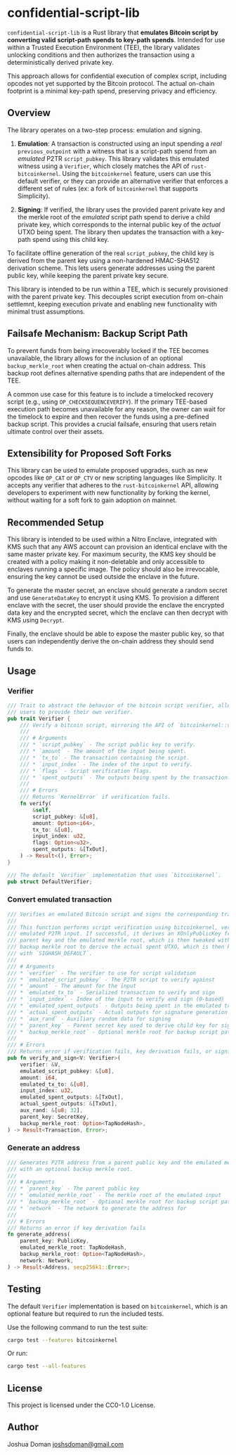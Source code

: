 # confidential-script-lib

`confidential-script-lib` is a Rust library that **emulates Bitcoin script by converting valid script-path spends to key-path spends**. Intended for use within a Trusted Execution Environment (TEE), the library validates unlocking conditions and then authorizes the transaction using a deterministically derived private key.

This approach allows for confidential execution of complex script, including opcodes not yet supported by the Bitcoin protocol. The actual on-chain footprint is a minimal key-path spend, preserving privacy and efficiency.

## Overview

The library operates on a two-step process: emulation and signing.

1.  **Emulation**: A transaction is constructed using an input spending a *real* `previous_outpoint` with a witness that is a script-path spend from an *emulated* P2TR `script_pubkey`. This library validates this emulated witness using a `Verifier`, which closely matches the API of `rust-bitcoinkernel`. Using the `bitcoinkernel` feature, users can use this default verifier, or they can provide an alternative verifier that enforces a different set of rules (ex: a fork of `bitcoinkernel` that supports Simplicity).

2.  **Signing**: If verified, the library uses the provided parent private key and the merkle root of the *emulated* script path spend to derive a child private key, which corresponds to the internal public key of the *actual* UTXO being spent. The library then updates the transaction with a key-path spend using this child key.

To facilitate offline generation of the real `script_pubkey`, the child key is derived from the parent key using a non-hardened HMAC-SHA512 derivation scheme. This lets users generate addresses using the parent public key, while keeping the parent private key secure.

This library is intended to be run within a TEE, which is securely provisioned with the parent private key. This decouples script execution from on-chain settlemnt, keeping execution private and enabling new functionality with minimal trust assumptions.

## Failsafe Mechanism: Backup Script Path

To prevent funds from being irrecoverably locked if the TEE becomes unavailable, the library allows for the inclusion of an optional `backup_merkle_root` when creating the actual on-chain address. This backup root defines alternative spending paths that are independent of the TEE.

A common use case for this feature is to include a timelocked recovery script (e.g., using `OP_CHECKSEQUENCEVERIFY`). If the primary TEE-based execution path becomes unavailable for any reason, the owner can wait for the timelock to expire and then recover the funds using a pre-defined backup script. This provides a crucial failsafe, ensuring that users retain ultimate control over their assets.

## Extensibility for Proposed Soft Forks

This library can be used to emulate proposed upgrades, such as new opcodes like `OP_CAT` or `OP_CTV` or new scripting languages like Simplicity. It accepts any verifier that adheres to the `rust-bitcoinkernel` API, allowing developers to experiment with new functionality by forking the kernel, without waiting for a soft fork to gain adoption on mainnet.

## Recommended Setup

This library is intended to be used within a Nitro Enclave, integrated with KMS such that any AWS account can provision an identical enclave with the same master private key. For maximum security, the KMS key should be created with a policy making it non-deletable and only accessible to enclaves running a specific image. The policy should also be irrevocable, ensuring the key cannot be used outside the enclave in the future.

To generate the master secret, an enclave should generate a random secret and use `GenerateDataKey` to encrypt it using KMS. To provision a different enclave with the secret, the user should provide the enclave the encrypted data key and the encrypted secret, which the enclave can then decrypt with KMS using `Decrypt`.

Finally, the enclave should be able to expose the master public key, so that users can independently derive the on-chain address they should send funds to.

## Usage

### Verifier

```rust
/// Trait to abstract the behavior of the bitcoin script verifier, allowing
/// users to provide their own verifier.
pub trait Verifier {
    /// Verify a bitcoin script, mirroring the API of `bitcoinkernel::verify`.
    ///
    /// # Arguments
    /// * `script_pubkey` - The script public key to verify.
    /// * `amount` - The amount of the input being spent.
    /// * `tx_to` - The transaction containing the script.
    /// * `input_index` - The index of the input to verify.
    /// * `flags` - Script verification flags.
    /// * `spent_outputs` - The outputs being spent by the transaction.
    ///
    /// # Errors
    /// Returns `KernelError` if verification fails.
    fn verify(
        &self,
        script_pubkey: &[u8],
        amount: Option<i64>,
        tx_to: &[u8],
        input_index: u32,
        flags: Option<u32>,
        spent_outputs: &[TxOut],
    ) -> Result<(), Error>;
}

/// The default `Verifier` implementation that uses `bitcoinkernel`.
pub struct DefaultVerifier;
```

### Convert emulated transaction

```rust
/// Verifies an emulated Bitcoin script and signs the corresponding transaction.
///
/// This function performs script verification using bitcoinkernel, verifying an
/// emulated P2TR input. If successful, it derives an XOnlyPublicKey from the
/// parent key and the emulated merkle root, which is then tweaked with an optional
/// backup merkle root to derive the actual spent UTXO, which is then key path signed
/// with `SIGHASH_DEFAULT`.
///
/// # Arguments
/// * `verifier` - The verifier to use for script validation
/// * `emulated_script_pubkey` - The P2TR script to verify against
/// * `amount` - The amount for the input
/// * `emulated_tx_to` - Serialized transaction to verify and sign
/// * `input_index` - Index of the input to verify and sign (0-based)
/// * `emulated_spent_outputs` - Outputs being spent in the emulated transaction
/// * `actual_spent_outputs` - Actual outputs for signature generation
/// * `aux_rand` - Auxiliary random data for signing
/// * `parent_key` - Parent secret key used to derive child key for signing
/// * `backup_merkle_root` - Optional merkle root for backup script path spending
///
/// # Errors
/// Returns error if verification fails, key derivation fails, or signing fails
pub fn verify_and_sign<V: Verifier>(
    verifier: &V,
    emulated_script_pubkey: &[u8],
    amount: i64,
    emulated_tx_to: &[u8],
    input_index: u32,
    emulated_spent_outputs: &[TxOut],
    actual_spent_outputs: &[TxOut],
    aux_rand: &[u8; 32],
    parent_key: SecretKey,
    backup_merkle_root: Option<TapNodeHash>,
) -> Result<Transaction, Error>;
```

### Generate an address

```rust
/// Generates P2TR address from a parent public key and the emulated merkle root,
/// with an optional backup merkle root.
///
/// # Arguments
/// * `parent_key` - The parent public key
/// * `emulated_merkle_root` - The merkle root of the emulated input
/// * `backup_merkle_root` - Optional merkle root for backup script path spending
/// * `network` - The network to generate the address for
///
/// # Errors
/// Returns an error if key derivation fails
fn generate_address(
    parent_key: PublicKey,
    emulated_merkle_root: TapNodeHash,
    backup_merkle_root: Option<TapNodeHash>,
    network: Network,
) -> Result<Address, secp256k1::Error>;
```

## Testing
The default `Verifier` implementation is based on `bitcoinkernel`, which is an optional feature but required to run the included tests.

Use the following command to run the test suite:

```bash
cargo test --features bitcoinkernel
```

Or run:

```bash
cargo test --all-features
```

## License

This project is licensed under the CC0-1.0 License.

## Author

Joshua Doman <joshsdoman@gmail.com>
